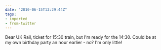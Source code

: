```yaml
---
date: "2010-06-15T13:29:44Z"
tags:
- imported
- from-twitter
---
```

Dear UK Rail, ticket for 15:30 train, but I'm ready for the 14:30. Could be at my own birthday party an hour earlier - no? I'm only little!
